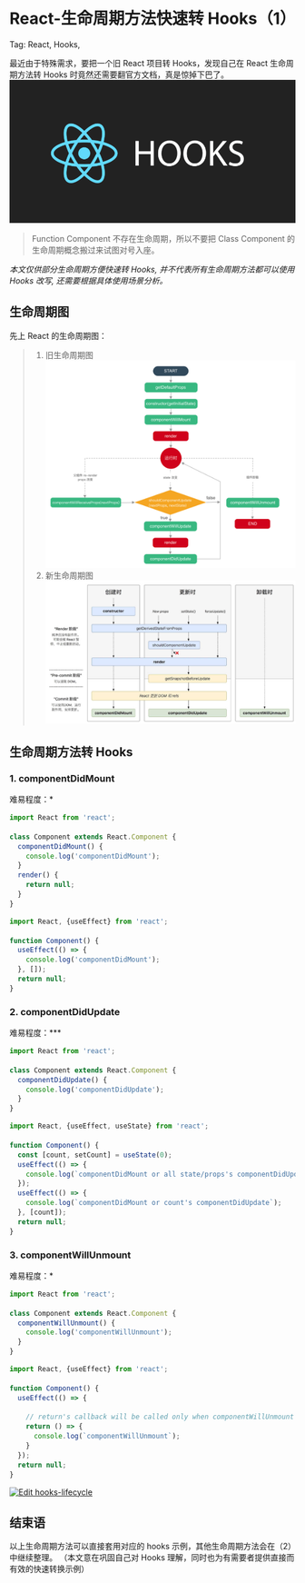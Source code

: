# React-生命周期方法快速转 Hooks（1）
Tag: React, Hooks,

最近由于特殊需求，要把一个旧 React 项目转 Hooks，发现自己在 React 生命周期方法转 Hooks 时竟然还需要翻官方文档，真是惊掉下巴了。
![react-hooks](../assets/react-hooks.png)

> Function Component 不存在生命周期，所以不要把 Class Component 的生命周期概念搬过来试图对号入座。

*本文仅供部分生命周期方便快速转 Hooks, 并不代表所有生命周期方法都可以使用 Hooks 改写, 还需要根据具体使用场景分析。* 

## 生命周期图
先上 React 的生命周期图：
> 1. 旧生命周期图
> ![react life cycle old](../assets/react-life-cycle-old.png)
> 2. 新生命周期图
> ![react life cycle new](../assets/react-life-cycle-new.jpg)

## 生命周期方法转 Hooks
### 1. componentDidMount
难易程度：*
```jsx harmony
import React from 'react';

class Component extends React.Component {
  componentDidMount() {
    console.log('componentDidMount');
  }
  render() {
    return null;
  }
}
```
```jsx harmony
import React, {useEffect} from 'react';

function Component() {
  useEffect(() => {
    console.log('componentDidMount');
  }, []);
  return null;
}
```

### 2. componentDidUpdate
难易程度：***
```jsx harmony
import React from 'react';

class Component extends React.Component {
  componentDidUpdate() {
    console.log('componentDidUpdate');
  }
}

```
```jsx harmony
import React, {useEffect, useState} from 'react';

function Component() {
  const [count, setCount] = useState(0);
  useEffect(() => {
    console.log(`componentDidMount or all state/props's componentDidUpdate`);
  });
  useEffect(() => {
    console.log(`componentDidMount or count's componentDidUpdate`);
  }, [count]);
  return null;
}
```

### 3. componentWillUnmount
难易程度：*
```jsx harmony
import React from 'react';

class Component extends React.Component {
  componentWillUnmount() {
    console.log('componentWillUnmount');
  }
}
```
```jsx harmony
import React, {useEffect} from 'react';

function Component() {
  useEffect(() => {

    // return's callback will be called only when componentWillUnmount
    return () => {
      console.log(`componentWillUnmount`); 
    }
  });
  return null;
}
```

[![Edit hooks-lifecycle](https://codesandbox.io/static/img/play-codesandbox.svg)](https://codesandbox.io/s/hook-lifecycle-pwbrk?fontsize=14&hidenavigation=1&theme=dark)

## 结束语
以上生命周期方法可以直接套用对应的 hooks 示例，其他生命周期方法会在（2）中继续整理。
（本文意在巩固自己对 Hooks 理解，同时也为有需要者提供直接而有效的快速转换示例）
